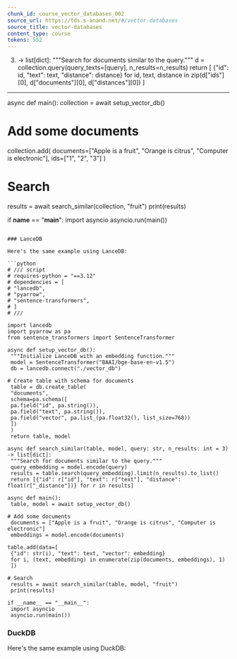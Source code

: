 ```yaml
---
chunk_id: course_vector_databases_002
source_url: https://tds.s-anand.net/#/vector-databases
source_title: vector-databases
content_type: course
tokens: 552
---
```


3) -> list[dict]:
 """Search for documents similar to the query."""
 d = collection.query(query_texts=[query], n_results=n_results)
 return [
 {"id": id, "text": text, "distance": distance}
 for id, text, distance in zip(d["ids"][0], d["documents"][0], d["distances"][0])
 ]

---

async def main():
 collection = await setup_vector_db()

# Add some documents
 collection.add(
 documents=["Apple is a fruit", "Orange is citrus", "Computer is electronic"],
 ids=["1", "2", "3"]
 )

# Search
 results = await search_similar(collection, "fruit")
 print(results)

if __name__ == "__main__":
 import asyncio
 asyncio.run(main())
```

### LanceDB

Here's the same example using LanceDB:

```python
# /// script
# requires-python = "==3.12"
# dependencies = [
# "lancedb",
# "pyarrow",
# "sentence-transformers",
# ]
# ///

import lancedb
import pyarrow as pa
from sentence_transformers import SentenceTransformer

async def setup_vector_db():
 """Initialize LanceDB with an embedding function."""
 model = SentenceTransformer("BAAI/bge-base-en-v1.5")
 db = lancedb.connect("./vector_db")

# Create table with schema for documents
 table = db.create_table(
 "documents",
 schema=pa.schema([
 pa.field("id", pa.string()),
 pa.field("text", pa.string()),
 pa.field("vector", pa.list_(pa.float32(), list_size=768))
 ])
 )
 return table, model

async def search_similar(table, model, query: str, n_results: int = 3) -> list[dict]:
 """Search for documents similar to the query."""
 query_embedding = model.encode(query)
 results = table.search(query_embedding).limit(n_results).to_list()
 return [{"id": r["id"], "text": r["text"], "distance": float(r["_distance"])} for r in results]

async def main():
 table, model = await setup_vector_db()

# Add some documents
 documents = ["Apple is a fruit", "Orange is citrus", "Computer is electronic"]
 embeddings = model.encode(documents)

table.add(data=[
 {"id": str(i), "text": text, "vector": embedding}
 for i, (text, embedding) in enumerate(zip(documents, embeddings), 1)
 ])

# Search
 results = await search_similar(table, model, "fruit")
 print(results)

if __name__ == "__main__":
 import asyncio
 asyncio.run(main())
```

### DuckDB

Here's the same example using DuckDB:
